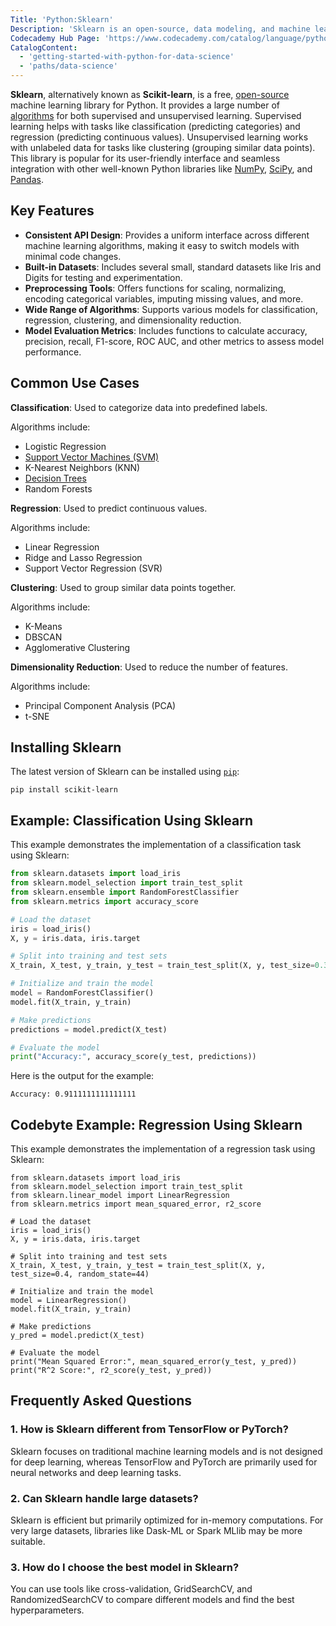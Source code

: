 ```yaml
---
Title: 'Python:Sklearn'
Description: 'Sklearn is an open-source, data modeling, and machine learning library for Python.'
Codecademy Hub Page: 'https://www.codecademy.com/catalog/language/python'
CatalogContent:
  - 'getting-started-with-python-for-data-science'
  - 'paths/data-science'
---
```


**Sklearn**, alternatively known as **Scikit-learn**, is a free, [open-source](https://www.codecademy.com/resources/docs/open-source) machine learning library for Python. It provides a large number of [algorithms](https://www.codecademy.com/resources/docs/general/algorithm) for both supervised and unsupervised learning. Supervised learning helps with tasks like classification (predicting categories) and regression (predicting continuous values). Unsupervised learning works with unlabeled data for tasks like clustering (grouping similar data points). This library is popular for its user-friendly interface and seamless integration with other well-known Python libraries like [NumPy](https://www.codecademy.com/resources/docs/numpy), [SciPy](https://www.codecademy.com/resources/docs/scipy), and [Pandas](https://www.codecademy.com/resources/docs/pandas).

## Key Features

- **Consistent API Design**: Provides a uniform interface across different machine learning algorithms, making it easy to switch models with minimal code changes.
- **Built-in Datasets**: Includes several small, standard datasets like Iris and Digits for testing and experimentation.
- **Preprocessing Tools**: Offers functions for scaling, normalizing, encoding categorical variables, imputing missing values, and more.
- **Wide Range of Algorithms**: Supports various models for classification, regression, clustering, and dimensionality reduction.
- **Model Evaluation Metrics**: Includes functions to calculate accuracy, precision, recall, F1-score, ROC AUC, and other metrics to assess model performance.

## Common Use Cases

**Classification**: Used to categorize data into predefined labels.

Algorithms include:

- Logistic Regression
- [Support Vector Machines (SVM)](https://www.codecademy.com/resources/docs/sklearn/support-vector-machines)
- K-Nearest Neighbors (KNN)
- [Decision Trees](https://www.codecademy.com/resources/docs/sklearn/decision-trees)
- Random Forests

**Regression**: Used to predict continuous values.

Algorithms include:

- Linear Regression
- Ridge and Lasso Regression
- Support Vector Regression (SVR)

**Clustering**: Used to group similar data points together.

Algorithms include:

- K-Means
- DBSCAN
- Agglomerative Clustering

**Dimensionality Reduction**: Used to reduce the number of features.

Algorithms include:

- Principal Component Analysis (PCA)
- t-SNE

## Installing Sklearn

The latest version of Sklearn can be installed using [`pip`](https://www.codecademy.com/resources/docs/python/pip):

```shell
pip install scikit-learn
```

## Example: Classification Using Sklearn

This example demonstrates the implementation of a classification task using Sklearn:

```py
from sklearn.datasets import load_iris
from sklearn.model_selection import train_test_split
from sklearn.ensemble import RandomForestClassifier
from sklearn.metrics import accuracy_score

# Load the dataset
iris = load_iris()
X, y = iris.data, iris.target

# Split into training and test sets
X_train, X_test, y_train, y_test = train_test_split(X, y, test_size=0.3, random_state=46)

# Initialize and train the model
model = RandomForestClassifier()
model.fit(X_train, y_train)

# Make predictions
predictions = model.predict(X_test)

# Evaluate the model
print("Accuracy:", accuracy_score(y_test, predictions))
```

Here is the output for the example:

```shell
Accuracy: 0.9111111111111111
```

## Codebyte Example: Regression Using Sklearn

This example demonstrates the implementation of a regression task using Sklearn:

```codebyte/python
from sklearn.datasets import load_iris
from sklearn.model_selection import train_test_split
from sklearn.linear_model import LinearRegression
from sklearn.metrics import mean_squared_error, r2_score

# Load the dataset
iris = load_iris()
X, y = iris.data, iris.target

# Split into training and test sets
X_train, X_test, y_train, y_test = train_test_split(X, y, test_size=0.4, random_state=44)

# Initialize and train the model
model = LinearRegression()
model.fit(X_train, y_train)

# Make predictions
y_pred = model.predict(X_test)

# Evaluate the model
print("Mean Squared Error:", mean_squared_error(y_test, y_pred))
print("R^2 Score:", r2_score(y_test, y_pred))
```

## Frequently Asked Questions

### 1. How is Sklearn different from TensorFlow or PyTorch?

Sklearn focuses on traditional machine learning models and is not designed for deep learning, whereas TensorFlow and PyTorch are primarily used for neural networks and deep learning tasks.

### 2. Can Sklearn handle large datasets?

Sklearn is efficient but primarily optimized for in-memory computations. For very large datasets, libraries like Dask-ML or Spark MLlib may be more suitable.

### 3. How do I choose the best model in Sklearn?

You can use tools like cross-validation, GridSearchCV, and RandomizedSearchCV to compare different models and find the best hyperparameters.
